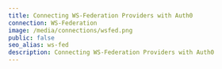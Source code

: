 ```yaml
---
title: Connecting WS-Federation Providers with Auth0
connection: WS-Federation
image: /media/connections/wsfed.png
public: false
seo_alias: ws-fed
description: Connecting WS-Federation Providers with Auth0
---
```

